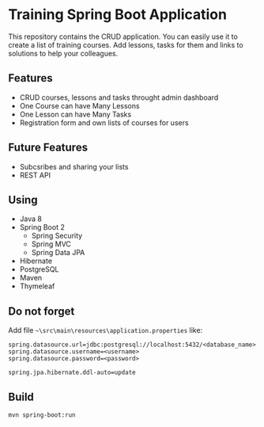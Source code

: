 # Training Spring Boot Application
This repository contains the CRUD application. You can easily use it to create a list of training courses. Add lessons, tasks for them and links to solutions to help your colleagues.

## Features
- CRUD courses, lessons and tasks throught admin dashboard
- One Course can have Many Lessons
- One Lesson can have Many Tasks
- Registration form and own lists of courses for users

## Future Features
- Subcsribes and sharing your lists
- REST API

## Using
- Java 8
- Spring Boot 2
  - Spring Security
  - Spring MVC
  - Spring Data JPA
- Hibernate
- PostgreSQL
- Maven
- Thymeleaf

## Do not forget
Add file `~\src\main\resources\application.properties` like:

```
spring.datasource.url=jdbc:postgresql://localhost:5432/<database_name>
spring.datasource.username=<username>
spring.datasource.password=<password>

spring.jpa.hibernate.ddl-auto=update
```

## Build
`mvn spring-boot:run`
